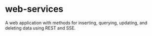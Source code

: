 # web-services
A web application with methods for inserting, querying, updating, and deleting data using REST and SSE.
